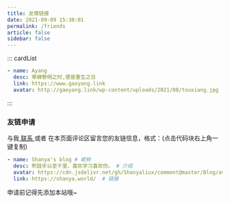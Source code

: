 ```yaml
---
title: 友情链接
date: 2021-09-09 15:30:01
permalink: /friends
article: false
sidebar: false
---
```


::: cardList
```yaml
- name: Ayang
  desc: 寒蝉黎明之时,便是重生之日
  link: https://www.gaoyang.link
  avatar: http://gaoyang.link/wp-content/uploads/2021/08/touxiang.jpg
```
:::

### 友链申请

与我[ 联系 ](/about/#联系)或者 在本页面评论区留言您的友链信息，格式：(点击代码块右上角一键复制)

```yaml
- name: Shanya's blog # 昵称
  desc: 积跬步以至千里，喜欢学习喜欢你。 # 介绍
  avatar: https://cdn.jsdelivr.net/gh/Shanyaliux/comment@master/Blog/avatar.png # 头像
  link: https://shanya.world/  # 链接
```

申请前记得先添加本站哦~

